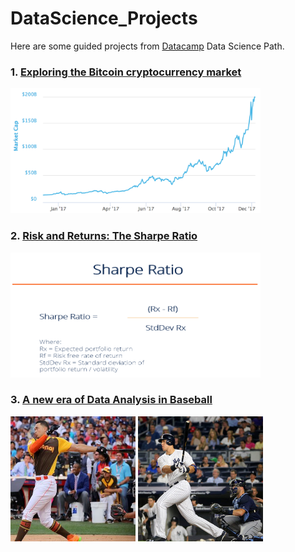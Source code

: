 # DataScience_Projects

Here are some guided projects from [Datacamp](https://www.datacamp.com/home) Data Science Path.

### 1. [Exploring the Bitcoin cryptocurrency market](./1_Bitcoin_Cryptocurrency_Market/1_Bitcoin_Cryptocurrency_Market.ipynb)
<img src="./1_Bitcoin_Cryptocurrency_Market/img/bitcoint_market_cap_2017.png" alt="Bitcoin Market Cap 2017" width="400px" height="200px">

### 2. [Risk and Returns: The Sharpe Ratio](./2_The_Sharpe_Ratio/2_The_Sharpe_Ratio.ipynb)
<img src="./2_The_Sharpe_Ratio/img/sharpe-ratio.png" alt="Sharpe Ratio explained" width="400px" height="200px">

### 3. [A new era of Data Analysis in Baseball](./3_Data_analysis_Baseball/3_Data_analysis_Baseball.ipynb)
<p float="left">
  <img src="./3_Data_analysis_Baseball/img/stanton_wide.jpg" alt="Stanton" width="200px" height="200px">    <img src="./3_Data_analysis_Baseball/img/judge_wide.jpg" alt="Judge" width="200px" height="200px">
</p>
